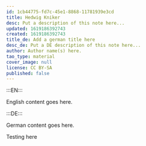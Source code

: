 ```yaml
---
id: 1cb44775-fd7c-45e1-8868-11781939e3cd
title: Hedwig Kniker
desc: Put a description of this note here...
updated: 1619186392743
created: 1619186392743
title_de: Add a german title here
desc_de: Put a DE description of this note here...
author: Author name(s) here.
tao_type: material
cover_image: null
license: CC BY-SA
published: false
---
```


:::EN:::

English content goes here.

:::DE:::

German content goes here.

Testing here
